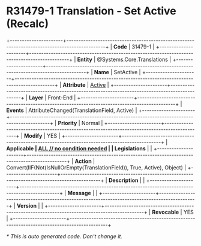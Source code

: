 ﻿---
erp.type: front-end-business-rule
erp.entity: Systems.Core.Translations
---

# R31479-1 Translation - Set Active (Recalc)
+----------------------+----------------------------------------------------------------------------------------------+
| **Code**             | 31479-1                                                                                      |
+----------------------+----------------------------------------------------------------------------------------------+
| **Entity**           | @Systems.Core.Translations                                                                   |
+----------------------+----------------------------------------------------------------------------------------------+
| **Name**             | SetActive                                                                                    |
+----------------------+----------------------------------------------------------------------------------------------+
| **Attribute**        | [Active](../entities/Systems.Core.Translations.md#active)                                    |
+----------------------+----------------------------------------------------------------------------------------------+
| **Layer**            | Front-End                                                                                    |
+----------------------+----------------------------------------------------------------------------------------------+
| **Events**           | AttributeChanged(TranslationField, Active)                                                   |
+----------------------+----------------------------------------------------------------------------------------------+
| **Priority**         | Normal                                                                                       |
+----------------------+----------------------------------------------------------------------------------------------+
| **Modify**           | YES                                                                                          |
+----------------------+----------------------------------------------------------------------------------------------+
| **Applicable         | [ALL // no condition needed](xref:applicable-legislations)                                   |
| Legislations**       |                                                                                              |
+----------------------+----------------------------------------------------------------------------------------------+
| **Action**           | Convert(IIF(Not(IsNullOrEmpty(TranslationField)), True, Active), Object)                     |
+----------------------+----------------------------------------------------------------------------------------------+
| **Description**      |                                                                                              |
+----------------------+----------------------------------------------------------------------------------------------+
| **Message**          |                                                                                              |
+----------------------+----------------------------------------------------------------------------------------------+
| **Version**          |                                                                                              |
+----------------------+----------------------------------------------------------------------------------------------+
| **Revocable**        | YES                                                                                          |
+----------------------+----------------------------------------------------------------------------------------------+

*\* This is auto generated code. Don't change it.*
